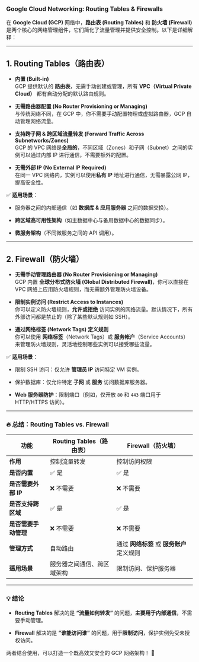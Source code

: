 ### **Google Cloud Networking: Routing Tables & Firewalls**

在 **Google Cloud (GCP)** 网络中，**路由表 (Routing Tables)** 和 **防火墙 (Firewall)** 是两个核心的网络管理组件，它们简化了流量管理并提供安全控制。以下是详细解释：

---

## **1. Routing Tables（路由表）**

- **内置 (Built-in)**  
    GCP 提供默认的 **路由表**，无需手动创建或管理，所有 **VPC（Virtual Private Cloud）** 都有自动分配的默认路由规则。
    
- **无需路由器配置 (No Router Provisioning or Managing)**  
    与传统网络不同，在 GCP 中，你不需要手动配置物理或虚拟路由器，GCP 自动管理网络流量。
    
- **支持跨子网 & 跨区域流量转发 (Forward Traffic Across Subnetworks/Zones)**  
    GCP 的 VPC 网络是**全局的**，不同区域（Zones）和子网（Subnet）之间的实例可以通过内部 IP 进行通信，不需要额外的配置。
    
- **无需外部 IP (No External IP Required)**  
    在同一 VPC 网络内，实例可以使用**私有 IP** 地址进行通信，无需暴露公网 IP，提高安全性。
    

✅ **适用场景**：

- 服务器之间的内部通信（如 **数据库 & 应用服务器** 之间的数据交换）。
    
- **跨区域高可用性架构**（如主数据中心与备用数据中心的数据同步）。
    
- **微服务架构**（不同微服务之间的 API 调用）。
    

---

## **2. Firewall（防火墙）**

- **无需手动管理路由器 (No Router Provisioning or Managing)**  
    GCP 内置 **全球分布式防火墙 (Global Distributed Firewall)**，你可以直接在 VPC 网络上应用防火墙规则，而无需额外管理防火墙设备。
    
- **限制实例访问 (Restrict Access to Instances)**  
    你可以定义防火墙规则，**允许或拒绝** 访问实例的网络流量。默认情况下，所有外部访问都是禁止的（除了某些默认规则如 SSH）。
    
- **通过网络标签 (Network Tags) 定义规则**  
    你可以使用 **网络标签**（Network Tags）或 **服务帐户**（Service Accounts）来管理防火墙规则，灵活地控制哪些实例可以接受哪些流量。
    

✅ **适用场景**：

- 限制 SSH 访问：仅允许 **管理员 IP** 访问特定 VM 实例。
    
- 保护数据库：仅允许特定 **子网** 或 **服务** 访问数据库服务器。
    
- **Web 服务器防护**：限制端口（例如，仅开放 `80` 和 `443` 端口用于 HTTP/HTTPS 访问）。
    

---

### **🔥 总结：Routing Tables vs. Firewall**

|**功能**|**Routing Tables（路由表）**|**Firewall（防火墙）**|
|---|---|---|
|**作用**|控制流量转发|控制访问权限|
|**是否内置**|✅ 是|✅ 是|
|**是否需要外部 IP**|❌ 不需要|❌ 不需要|
|**是否支持跨区域**|✅ 是|✅ 是|
|**是否需要手动管理**|❌ 不需要|❌ 不需要|
|**管理方式**|自动路由|通过 **网络标签** 或 **服务账户** 定义规则|
|**适用场景**|服务器之间通信、跨区域架构|限制访问、保护服务器|

---

### **💡 结论**

- **Routing Tables** 解决的是 **“流量如何转发”** 的问题，**主要用于内部通信**，不需要手动管理。
    
- **Firewall** 解决的是 **“谁能访问谁”** 的问题，用于**限制访问**，保护实例免受未授权访问。
    

两者结合使用，可以打造一个既高效又安全的 GCP 网络架构！ 🚀